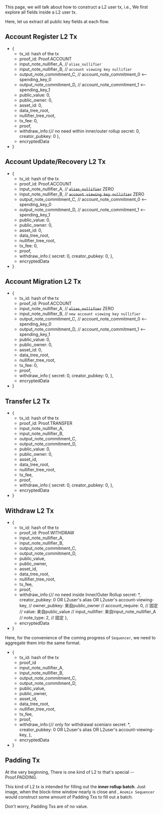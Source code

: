 This page, we will talk about how to construct a L2 user tx, i.e., We first explore all fields inside a L2 user tx.

Here, let us extract all public key fields at each flow.

## Account Register L2 Tx
* {
  * tx_id: hash of the tx
  * proof_id: Proof.ACCOUNT
  * input_note_nullifier_A, // `alias_nullifier`
  * input_note_nullifier_B, // `account viewing key nullifier`
  * output_note_commitment_C, // account_note_commitment_0 <-- spending_key_0
  * output_note_commitment_D, // account_note_commitment_1 <-- spending_key_1
  * public_value: 0,
  * public_owner: 0, 
  * asset_id: 0,
  * data_tree_root,
  * nullifier_tree_root,
  * tx_fee: 0,
  * proof,
  * withdraw_info:{// no need within inner/outer rollup
      secret: 0, 
      creator_pubkey: 0
    },
  * encryptedData
* }

## Account Update/Recovery L2 Tx
* {
  * tx_id: hash of the tx
  * proof_id: Proof.ACCOUNT
  * input_note_nullifier_A, // ~~`alias_nullifier`~~ ZERO
  * input_note_nullifier_B, // ~~`account viewing key nullifier`~~ ZERO
  * output_note_commitment_C, // account_note_commitment_0  <--  spending_key_0
  * output_note_commitment_D, // account_note_commitment_1  <--  spending_key_1
  * public_value: 0,
  * public_owner: 0,
  * asset_id: 0,
  * data_tree_root,
  * nullifier_tree_root,
  * tx_fee: 0,
  * proof,
  * withdraw_info:{
      secret: 0, 
      creator_pubkey: 0,
    },
  * encryptedData
* }

## Account Migration L2 Tx
* {
  * tx_id: hash of the tx
  * proof_id: Proof.ACCOUNT
  * input_note_nullifier_A, // ~~`alias_nullifier`~~ ZERO
  * input_note_nullifier_B, // `new account viewing key nullifier`
  * output_note_commitment_C, // account_note_commitment_0  <--  spending_key_0
  * output_note_commitment_D, // account_note_commitment_1  <--  spending_key_1
  * public_value: 0,
  * public_owner: 0,
  * asset_id: 0,
  * data_tree_root,
  * nullifier_tree_root,
  * tx_fee: 0,
  * proof,
  * withdraw_info:{
      secret: 0, 
      creator_pubkey: 0,
    },
  * encryptedData
* }

## Transfer L2 Tx
* {
  * tx_id: hash of the tx
  * proof_id: Proof.TRANSFER
  * input_note_nullifier_A,
  * input_note_nullifier_B,
  * output_note_commitment_C,
  * output_note_commitment_D,
  * public_value: 0,
  * public_owner: 0, 
  * asset_id,
  * data_tree_root,
  * nullifier_tree_root,
  * tx_fee,
  * proof,
  * withdraw_info:{
      secret: 0, 
      creator_pubkey: 0,
    },
  * encryptedData
* }

## Withdraw L2 Tx
* {
  * tx_id: hash of the tx
  * proof_id: Proof.WITHDRAW
  * input_note_nullifier_A,
  * input_note_nullifier_B,
  * output_note_commitment_C,
  * output_note_commitment_D,
  * public_value,
  * public_owner,
  * asset_id,
  * data_tree_root,
  * nullifier_tree_root,
  * tx_fee,
  * proof,
  * withdraw_info:{// no need inside Inner/Outer Rollup
      secret: *, 
      creator_pubkey: 0 OR L2user's alias OR L2user's account-viewing-key,
      // owner_pubkey: 来自public_owner
      // account_require: 0, // 固定
      // value: 来自public_value
      // input_nullifier: 来自input_note_nullifier_A
      // note_type: 2, // 固定
    },
  * encryptedData
* }

Here, for the convenience of the coming progress of `Sequencer`, we need to aggregate them into the same format.
* {
  * tx_id: hash of the tx
  * proof_id
  * input_note_nullifier_A,
  * input_note_nullifier_B,
  * output_note_commitment_C,
  * output_note_commitment_D,
  * public_value,
  * public_owner, 
  * asset_id,
  * data_tree_root,
  * nullifier_tree_root,
  * tx_fee,
  * proof,
  * withdraw_info:{// only for withdrawal sceniaro
      secret: *, 
      creator_pubkey: 0 OR L2user's alias OR L2user's account-viewing-key,
    },
  * encryptedData
* }


## Padding Tx
At the very beginning, There is one kind of L2 tx that's special -- Proof.PADDING.

This kind of L2 tx is intended for filling out the **inner rollup batch**. Just image, when the block-time window nearly is close and , `Anomix Sequencer` would construct some amount of Padding Txs to fill out a batch.

Don't worry, Padding Txs are of no value.